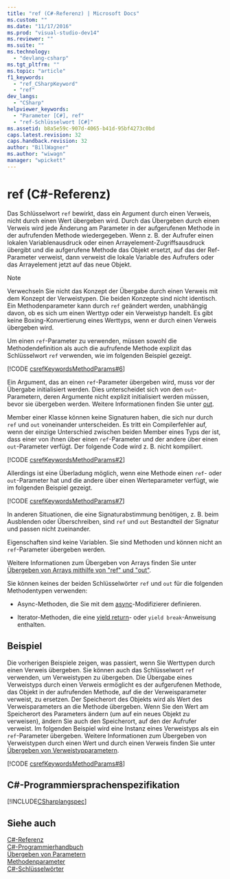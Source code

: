 ```yaml
---
title: "ref (C#-Referenz) | Microsoft Docs"
ms.custom: ""
ms.date: "11/17/2016"
ms.prod: "visual-studio-dev14"
ms.reviewer: ""
ms.suite: ""
ms.technology: 
  - "devlang-csharp"
ms.tgt_pltfrm: ""
ms.topic: "article"
f1_keywords: 
  - "ref_CSharpKeyword"
  - "ref"
dev_langs: 
  - "CSharp"
helpviewer_keywords: 
  - "Parameter [C#], ref"
  - "ref-Schlüsselwort [C#]"
ms.assetid: b8a5e59c-907d-4065-b41d-95bf4273c0bd
caps.latest.revision: 32
caps.handback.revision: 32
author: "BillWagner"
ms.author: "wiwagn"
manager: "wpickett"
---
```

# ref (C#-Referenz)
Das Schlüsselwort `ref` bewirkt, dass ein Argument durch einen Verweis, nicht durch einen Wert übergeben wird.  Durch das Übergeben durch einen Verweis wird jede Änderung am Parameter in der aufgerufenen Methode in der aufrufenden Methode wiedergegeben.  Wenn z. B. der Aufrufer einen lokalen Variablenausdruck oder einen Arrayelement\-Zugriffsausdruck übergibt und die aufgerufene Methode das Objekt ersetzt, auf das der Ref\-Parameter verweist, dann verweist die lokale Variable des Aufrufers oder das Arrayelement jetzt auf das neue Objekt.  
  
> [!NOTE]
>  Verwechseln Sie nicht das Konzept der Übergabe durch einen Verweis mit dem Konzept der Verweistypen.  Die beiden Konzepte sind nicht identisch.  Ein Methodenparameter kann durch `ref` geändert werden, unabhängig davon, ob es sich um einen Werttyp oder ein Verweistyp handelt.  Es gibt keine Boxing\-Konvertierung eines Werttyps, wenn er durch einen Verweis übergeben wird.  
  
 Um einen `ref`\-Parameter zu verwenden, müssen sowohl die Methodendefinition als auch die aufrufende Methode explizit das Schlüsselwort `ref` verwenden, wie im folgenden Beispiel gezeigt.  
  
 [!CODE [csrefKeywordsMethodParams#6](../CodeSnippet/VS_Snippets_VBCSharp/csrefKeywordsMethodParams#6)]  
  
 Ein Argument, das an einen `ref`\-Parameter übergeben wird, muss vor der Übergabe initialisiert werden.  Dies unterscheidet sich von den `out`\-Parametern, deren Argumente nicht explizit initialisiert werden müssen, bevor sie übergeben werden.  Weitere Informationen finden Sie unter [out](../../../csharp/language-reference/keywords/out.md).  
  
 Member einer Klasse können keine Signaturen haben, die sich nur durch `ref` und `out` voneinander unterscheiden.  Es tritt ein Compilerfehler auf, wenn der einzige Unterschied zwischen beiden Member eines Typs der ist, dass einer von ihnen über einen `ref`\-Parameter und der andere über einen `out`\-Parameter verfügt.  Der folgende Code wird z. B. nicht kompiliert.  
  
 [!CODE [csrefKeywordsMethodParams#2](../CodeSnippet/VS_Snippets_VBCSharp/csrefKeywordsMethodParams#2)]  
  
 Allerdings ist eine Überladung möglich, wenn eine Methode einen `ref`\- oder `out`\-Parameter hat und die andere über einen Werteparameter verfügt, wie im folgenden Beispiel gezeigt.  
  
 [!CODE [csrefKeywordsMethodParams#7](../CodeSnippet/VS_Snippets_VBCSharp/csrefKeywordsMethodParams#7)]  
  
 In anderen Situationen, die eine Signaturabstimmung benötigen, z. B. beim Ausblenden oder Überschreiben, sind `ref` und `out` Bestandteil der Signatur und passen nicht zueinander.  
  
 Eigenschaften sind keine Variablen.  Sie sind Methoden und können nicht an `ref`\-Parameter übergeben werden.  
  
 Weitere Informationen zum Übergeben von Arrays finden Sie unter [Übergeben von Arrays mithilfe von "ref" und "out"](../../../csharp/programming-guide/arrays/passing-arrays-using-ref-and-out.md).  
  
 Sie können keines der beiden Schlüsselwörter `ref` und `out` für die folgenden Methodentypen verwenden:  
  
-   Async\-Methoden, die Sie mit dem [async](../../../csharp/language-reference/keywords/async.md)\-Modifizierer definieren.  
  
-   Iterator\-Methoden, die eine [yield return](../../../csharp/language-reference/keywords/yield.md)\- oder `yield break`\-Anweisung enthalten.  
  
## Beispiel  
 Die vorherigen Beispiele zeigen, was passiert, wenn Sie Werttypen durch einen Verweis übergeben.  Sie können auch das Schlüsselwort `ref` verwenden, um Verweistypen zu übergeben.  Die Übergabe eines Verweistyps durch einen Verweis ermöglicht es der aufgerufenen Methode, das Objekt in der aufrufenden Methode, auf die der Verweisparameter verweist, zu ersetzen.  Der Speicherort des Objekts wird als Wert des Verweisparameters an die Methode übergeben.  Wenn Sie den Wert am Speicherort des Parameters ändern \(um auf ein neues Objekt zu verweisen\), ändern Sie auch den Speicherort, auf den der Aufrufer verweist.  Im folgenden Beispiel wird eine Instanz eines Verweistyps als ein `ref`\-Parameter übergeben.  Weitere Informationen zum Übergeben von Verweistypen durch einen Wert und durch einen Verweis finden Sie unter [Übergeben von Verweistypparametern](../../../csharp/programming-guide/classes-and-structs/passing-reference-type-parameters.md).  
  
 [!CODE [csrefKeywordsMethodParams#8](../CodeSnippet/VS_Snippets_VBCSharp/csrefKeywordsMethodParams#8)]  
  
## C\#\-Programmiersprachenspezifikation  
 [!INCLUDE[CSharplangspec](../../../csharp/language-reference/keywords/includes/csharplangspec_md.md)]  
  
## Siehe auch  
 [C\#\-Referenz](../../../csharp/language-reference/index.md)   
 [C\#\-Programmierhandbuch](../../../csharp/programming-guide/index.md)   
 [Übergeben von Parametern](../../../csharp/programming-guide/classes-and-structs/passing-parameters.md)   
 [Methodenparameter](../../../csharp/language-reference/keywords/method-parameters.md)   
 [C\#\-Schlüsselwörter](../../../csharp/language-reference/keywords/index.md)